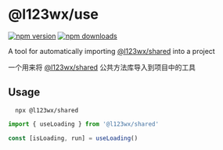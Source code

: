 # @l123wx/use

[![npm version][npm-version-src]][npm-version-href]
[![npm downloads][npm-downloads-src]][npm-downloads-href]

A tool for automatically importing [@l123wx/shared](https://github.com/l123wx/shared) into a project

一个用来将 [@l123wx/shared](https://github.com/l123wx/shared) 公共方法库导入到项目中的工具

## Usage

```shell
  npx @l123wx/shared
```

```js
import { useLoading } from '@l123wx/shared'

const [isLoading, run] = useLoading()
```

<!-- Badges -->
[npm-version-src]: https://img.shields.io/npm/v/@l123wx/use?style=flat&colorA=080f12&colorB=1fa669
[npm-version-href]: https://npmjs.com/package/@l123wx/use
[npm-downloads-src]: https://img.shields.io/npm/dm/@l123wx/use?style=flat&colorA=080f12&colorB=1fa669
[npm-downloads-href]: https://npmjs.com/package/@l123wx/use
